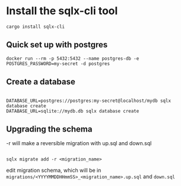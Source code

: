 # Install the sqlx-cli tool

```cargo install sqlx-cli```

## Quick set up with postgres

```
docker run --rm -p 5432:5432 --name postgres-db -e POSTGRES_PASSWORD=my-secret -d postgres
```

## Create a database
```console

DATABASE_URL=postgres://postgres:my-secret@localhost/mydb sqlx database create
DATABASE_URL=sqlite://mydb.db sqlx database create

```

## Upgrading the schema

-r will make a reversible migration with up.sql and down.sql
```console

sqlx migrate add -r <migration_name>

```

edit migration schema, which will be in `migrations/<YYYYMMDDHHmmSS>_<migration_name>.up.sql` and `down.sql`
